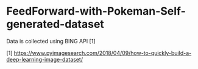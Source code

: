# FeedForward-with-Pokeman-Self-generated-dataset
Data is collected using BING API [1]

[1]  https://www.pyimagesearch.com/2018/04/09/how-to-quickly-build-a-deep-learning-image-dataset/
